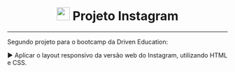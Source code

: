 
 <h1 align = "center">  <img src="https://imagensemoldes.com.br/wp-content/uploads/2020/04/%C3%8Dcone-Instagram-PNG-1024x1024.png" width=30px>  Projeto Instagram</h1>
 
</div>
<hr>

<div>
 <p> Segundo projeto para o bootcamp da Driven Education:
 <p> ► Aplicar o layout responsivo da versão web do Instagram, utilizando HTML e CSS.
 
